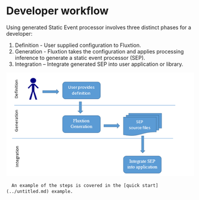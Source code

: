# Developer workflow


  
Using generated Static Event processor involves three distinct phases for a developer:

1.  Definition - User supplied configuration to Fluxtion.
2. Generation - Fluxtion takes the configuration and applies processing inference to generate a static event processor \(SEP\).
3. Integration – Integrate generated SEP into user application or library.

![](../.gitbook/assets/fluxtion_workflow.png)

      An example of the steps is covered in the [quick start](../untitled.md) example.

